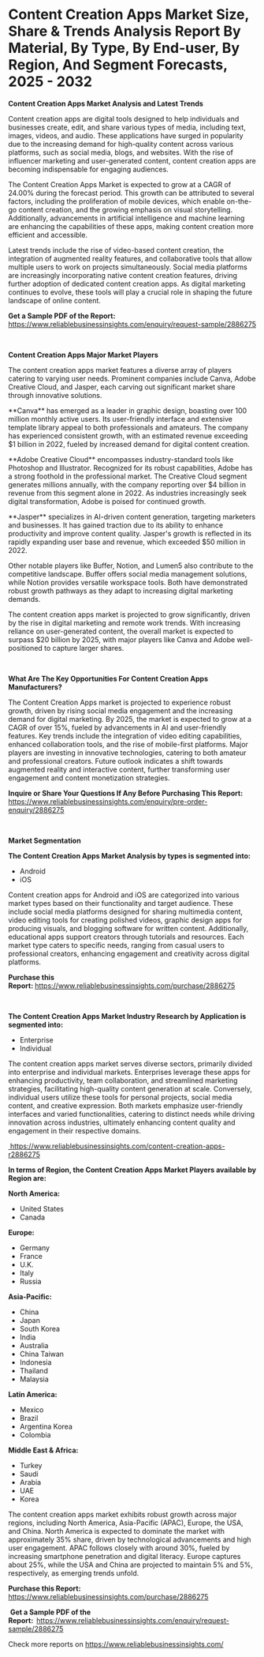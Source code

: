 <p><h1>Content Creation Apps Market Size, Share & Trends Analysis Report By Material, By Type, By End-user, By Region, And Segment Forecasts, 2025 - 2032</h1></p><p><strong>Content Creation Apps Market Analysis and Latest Trends</strong></p>
<p><p>Content creation apps are digital tools designed to help individuals and businesses create, edit, and share various types of media, including text, images, videos, and audio. These applications have surged in popularity due to the increasing demand for high-quality content across various platforms, such as social media, blogs, and websites. With the rise of influencer marketing and user-generated content, content creation apps are becoming indispensable for engaging audiences.</p><p>The Content Creation Apps Market is expected to grow at a CAGR of 24.00% during the forecast period. This growth can be attributed to several factors, including the proliferation of mobile devices, which enable on-the-go content creation, and the growing emphasis on visual storytelling. Additionally, advancements in artificial intelligence and machine learning are enhancing the capabilities of these apps, making content creation more efficient and accessible. </p><p>Latest trends include the rise of video-based content creation, the integration of augmented reality features, and collaborative tools that allow multiple users to work on projects simultaneously. Social media platforms are increasingly incorporating native content creation features, driving further adoption of dedicated content creation apps. As digital marketing continues to evolve, these tools will play a crucial role in shaping the future landscape of online content.</p></p>
<p><strong>Get a Sample PDF of the Report:&nbsp;</strong> <a href="https://www.reliablebusinessinsights.com/enquiry/request-sample/2886275?utm_campaign=2111&utm_medium=2&utm_source=Github&utm_content=ia&utm_term=13032025&utm_id=content-creation-apps">https://www.reliablebusinessinsights.com/enquiry/request-sample/2886275</a></p>
<p>&nbsp;</p>
<p><strong>Content Creation Apps Major Market Players</strong></p>
<p><p>The content creation apps market features a diverse array of players catering to varying user needs. Prominent companies include Canva, Adobe Creative Cloud, and Jasper, each carving out significant market share through innovative solutions.</p><p>**Canva** has emerged as a leader in graphic design, boasting over 100 million monthly active users. Its user-friendly interface and extensive template library appeal to both professionals and amateurs. The company has experienced consistent growth, with an estimated revenue exceeding $1 billion in 2022, fueled by increased demand for digital content creation.</p><p>**Adobe Creative Cloud** encompasses industry-standard tools like Photoshop and Illustrator. Recognized for its robust capabilities, Adobe has a strong foothold in the professional market. The Creative Cloud segment generates millions annually, with the company reporting over $4 billion in revenue from this segment alone in 2022. As industries increasingly seek digital transformation, Adobe is poised for continued growth.</p><p>**Jasper** specializes in AI-driven content generation, targeting marketers and businesses. It has gained traction due to its ability to enhance productivity and improve content quality. Jasper's growth is reflected in its rapidly expanding user base and revenue, which exceeded $50 million in 2022.</p><p>Other notable players like Buffer, Notion, and Lumen5 also contribute to the competitive landscape. Buffer offers social media management solutions, while Notion provides versatile workspace tools. Both have demonstrated robust growth pathways as they adapt to increasing digital marketing demands.</p><p>The content creation apps market is projected to grow significantly, driven by the rise in digital marketing and remote work trends. With increasing reliance on user-generated content, the overall market is expected to surpass $20 billion by 2025, with major players like Canva and Adobe well-positioned to capture larger shares.</p></p>
<p>&nbsp;</p>
<p><strong>What Are The Key Opportunities For Content Creation Apps Manufacturers?</strong></p>
<p><p>The Content Creation Apps market is projected to experience robust growth, driven by rising social media engagement and the increasing demand for digital marketing. By 2025, the market is expected to grow at a CAGR of over 15%, fueled by advancements in AI and user-friendly features. Key trends include the integration of video editing capabilities, enhanced collaboration tools, and the rise of mobile-first platforms. Major players are investing in innovative technologies, catering to both amateur and professional creators. Future outlook indicates a shift towards augmented reality and interactive content, further transforming user engagement and content monetization strategies.</p></p>
<p><strong>Inquire or Share Your Questions If Any Before Purchasing This Report:</strong> <a href="https://www.reliablebusinessinsights.com/enquiry/pre-order-enquiry/2886275?utm_campaign=2111&utm_medium=2&utm_source=Github&utm_content=ia&utm_term=13032025&utm_id=content-creation-apps">https://www.reliablebusinessinsights.com/enquiry/pre-order-enquiry/2886275</a></p>
<p>&nbsp;</p>
<p><strong>Market Segmentation</strong></p>
<p><strong>The Content Creation Apps Market Analysis by types is segmented into:</strong></p>
<p><ul><li>Android</li><li>iOS</li></ul></p>
<p><p>Content creation apps for Android and iOS are categorized into various market types based on their functionality and target audience. These include social media platforms designed for sharing multimedia content, video editing tools for creating polished videos, graphic design apps for producing visuals, and blogging software for written content. Additionally, educational apps support creators through tutorials and resources. Each market type caters to specific needs, ranging from casual users to professional creators, enhancing engagement and creativity across digital platforms.</p></p>
<p><strong>Purchase this Report:&nbsp;</strong><a href="https://www.reliablebusinessinsights.com/purchase/2886275?utm_campaign=2111&utm_medium=2&utm_source=Github&utm_content=ia&utm_term=13032025&utm_id=content-creation-apps">https://www.reliablebusinessinsights.com/purchase/2886275</a></p>
<p>&nbsp;</p>
<p><strong>The Content Creation Apps Market Industry Research by Application is segmented into:</strong></p>
<p><ul><li>Enterprise</li><li>Individual</li></ul></p>
<p><p>The content creation apps market serves diverse sectors, primarily divided into enterprise and individual markets. Enterprises leverage these apps for enhancing productivity, team collaboration, and streamlined marketing strategies, facilitating high-quality content generation at scale. Conversely, individual users utilize these tools for personal projects, social media content, and creative expression. Both markets emphasize user-friendly interfaces and varied functionalities, catering to distinct needs while driving innovation across industries, ultimately enhancing content quality and engagement in their respective domains.</p></p>
<p><a href="https://www.reliablebusinessinsights.com/content-creation-apps-r2886275?utm_campaign=2111&utm_medium=2&utm_source=Github&utm_content=ia&utm_term=13032025&utm_id=content-creation-apps">&nbsp;https://www.reliablebusinessinsights.com/content-creation-apps-r2886275</a></p>
<p><strong>In terms of Region, the Content Creation Apps Market Players available by Region are:</strong></p>
<p>
    <p> <strong> North America: </strong>
        <ul>
            <li>United States</li>
            <li>Canada</li>
        </ul>
        </p> 
    <p> <strong> Europe: </strong>
        <ul>
            <li>Germany</li>
            <li>France</li>
            <li>U.K.</li>
            <li>Italy</li>
            <li>Russia</li>
        </ul>
        </p> 
    <p> <strong> Asia-Pacific: </strong>
        <ul>
            <li>China</li>
            <li>Japan</li>
            <li>South Korea</li>
            <li>India</li>
            <li>Australia</li>
            <li>China Taiwan</li>
            <li>Indonesia</li>
            <li>Thailand</li>
            <li>Malaysia</li>
        </ul>
        </p> 
    <p> <strong> Latin America: </strong>
        <ul>
            <li>Mexico</li>
            <li>Brazil</li>
            <li>Argentina Korea</li>
            <li>Colombia</li>
        </ul>
        </p> 
    <p> <strong> Middle East & Africa: </strong>
        <ul>
            <li>Turkey</li>
            <li>Saudi</li>
            <li>Arabia</li>
            <li>UAE</li>
            <li>Korea</li>
        </ul>
    </p>
    </p>
<p><p>The content creation apps market exhibits robust growth across major regions, including North America, Asia-Pacific (APAC), Europe, the USA, and China. North America is expected to dominate the market with approximately 35% share, driven by technological advancements and high user engagement. APAC follows closely with around 30%, fueled by increasing smartphone penetration and digital literacy. Europe captures about 25%, while the USA and China are projected to maintain 5% and 5%, respectively, as emerging trends unfold.</p></p>
<p><strong>Purchase this Report: </strong><a href="https://www.reliablebusinessinsights.com/purchase/2886275?utm_campaign=2111&utm_medium=2&utm_source=Github&utm_content=ia&utm_term=13032025&utm_id=content-creation-apps">https://www.reliablebusinessinsights.com/purchase/2886275</a></p>
<p>&nbsp;<strong>Get a Sample PDF of the Report:&nbsp;&nbsp;</strong><a href="https://www.reliablebusinessinsights.com/enquiry/request-sample/2886275?utm_campaign=2111&utm_medium=2&utm_source=Github&utm_content=ia&utm_term=13032025&utm_id=content-creation-apps">https://www.reliablebusinessinsights.com/enquiry/request-sample/2886275</a></p>
<p><strong></strong></p>
<p>Check more reports on <a href="https://www.reliablebusinessinsights.com/?utm_campaign=2111&utm_medium=2&utm_source=Github&utm_content=ia&utm_term=13032025&utm_id=content-creation-apps">https://www.reliablebusinessinsights.com/</a></p>